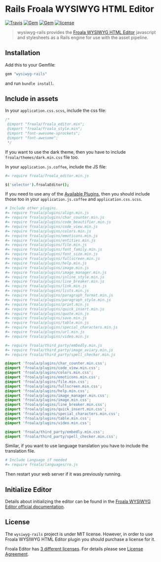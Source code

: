 # Rails Froala WYSIWYG HTML Editor

[![Travis](https://img.shields.io/travis/froala/wysiwyg-rails.svg)](http://travis-ci.org/froala/wysiwyg-rails)
[![Gem](https://img.shields.io/gem/v/wysiwyg-rails.svg)](https://rubygems.org/gems/wysiwyg-rails/versions/2.1.0)
[![Gem](https://img.shields.io/gem/dt/wysiwyg-rails.svg)](https://rubygems.org/gems/wysiwyg-rails/versions/2.1.0)
[![license](https://img.shields.io/github/license/froala/wysiwyg-rails.svg)](https://rubygems.org/gems/wysiwyg-rails/versions/2.1.0)

>wysiwyg-rails provides the [Froala WYSIWYG HTML Editor](https://froala.com/wysiwyg-editor) javascript and stylesheets as a Rails engine for use with the asset pipeline.

## Installation

Add this to your Gemfile:

```ruby
gem "wysiwyg-rails"
```

and run `bundle install`.

## Include in assets

In your `application.css.scss`, include the css file:

```css
/*
 @import "froala/froala_editor.min";
 @import "froala/froala_style.min";
 @import "font-awesome-sprockets";
 @import "font-awesome";
 */
```

If you want to use the dark theme, then you have to include `froala/themes/dark.min.css` file too.

In your `application.js.coffee`, include the JS file:

```coffeescript
#= require froala/froala_editor.min.js

$('selector').froalaEditor();
```

If you need to use any of the [Available Plugins](https://froala.com/wysiwyg-editor/docs/plugins), then you should include those too in your `application.js.coffee` and `application.css.scss`.

```coffeescript
# Include other plugins.
#= require froala/plugins/align.min.js
#= require froala/plugins/char_counter.min.js
#= require froala/plugins/code_beautifier.min.js
#= require froala/plugins/code_view.min.js
#= require froala/plugins/colors.min.js
#= require froala/plugins/emoticons.min.js
#= require froala/plugins/entities.min.js
#= require froala/plugins/file.min.js
#= require froala/plugins/font_family.min.js
#= require froala/plugins/font_size.min.js
#= require froala/plugins/fullscreen.min.js
#= require froala/plugins/help.min.js
#= require froala/plugins/image.min.js
#= require froala/plugins/image_manager.min.js
#= require froala/plugins/inline_style.min.js
#= require froala/plugins/line_breaker.min.js
#= require froala/plugins/link.min.js
#= require froala/plugins/lists.min.js
#= require froala/plugins/paragraph_format.min.js
#= require froala/plugins/paragraph_style.min.js
#= require froala/plugins/print.min.js
#= require froala/plugins/quick_insert.min.js
#= require froala/plugins/quote.min.js
#= require froala/plugins/save.min.js
#= require froala/plugins/table.min.js
#= require froala/plugins/special_characters.min.js
#= require froala/plugins/url.min.js
#= require froala/plugins/video.min.js

#= require froala/third_party/embedly.min.js
#= require froala/third_party/image_aviary.min.js
#= require froala/third_party/spell_checker.min.js
```

```css
@import 'froala/plugins/char_counter.min.css';
@import 'froala/plugins/code_view.min.css';
@import 'froala/plugins/colors.min.css';
@import 'froala/plugins/emoticons.min.css';
@import 'froala/plugins/file.min.css';
@import 'froala/plugins/fullscreen.min.css';
@import 'froala/plugins/help.min.css';
@import 'froala/plugins/image_manager.min.css';
@import 'froala/plugins/image.min.css';
@import 'froala/plugins/line_breaker.min.css';
@import 'froala/plugins/quick_insert.min.css';
@import 'froala/plugins/special_characters.min.css';
@import 'froala/plugins/table.min.css';
@import 'froala/plugins/video.min.css';

@import 'froala/third_party/embedly.min.css';
@import 'froala/third_party/spell_checker.min.css';
```

Similar, if you want to use language translation you have to include the translation file.

```coffeescript
# Include Language if needed
#= require froala/languages/ro.js
```

Then restart your web server if it was previously running.

## Initialize Editor

Details about initializing the editor can be found in the [Froala WYSIWYG Editor official documentation](https://www.froala.com/wysiwyg-editor/docs).

## License

The `wysiwyg-rails` project is under MIT license. However, in order to use Froala WYSIWYG HTML Editor plugin you should purchase a license for it.

Froala Editor has [3 different licenses](https://froala.com/wysiwyg-editor/pricing).
For details please see [License Agreement](https://froala.com/wysiwyg-editor/terms).
